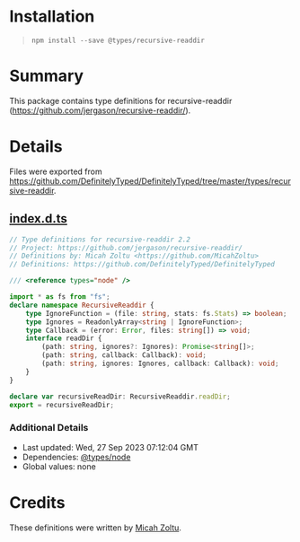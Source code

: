 # Installation
> `npm install --save @types/recursive-readdir`

# Summary
This package contains type definitions for recursive-readdir (https://github.com/jergason/recursive-readdir/).

# Details
Files were exported from https://github.com/DefinitelyTyped/DefinitelyTyped/tree/master/types/recursive-readdir.
## [index.d.ts](https://github.com/DefinitelyTyped/DefinitelyTyped/tree/master/types/recursive-readdir/index.d.ts)
````ts
// Type definitions for recursive-readdir 2.2
// Project: https://github.com/jergason/recursive-readdir/
// Definitions by: Micah Zoltu <https://github.com/MicahZoltu>
// Definitions: https://github.com/DefinitelyTyped/DefinitelyTyped

/// <reference types="node" />

import * as fs from "fs";
declare namespace RecursiveReaddir {
    type IgnoreFunction = (file: string, stats: fs.Stats) => boolean;
    type Ignores = ReadonlyArray<string | IgnoreFunction>;
    type Callback = (error: Error, files: string[]) => void;
    interface readDir {
        (path: string, ignores?: Ignores): Promise<string[]>;
        (path: string, callback: Callback): void;
        (path: string, ignores: Ignores, callback: Callback): void;
    }
}

declare var recursiveReadDir: RecursiveReaddir.readDir;
export = recursiveReadDir;

````

### Additional Details
 * Last updated: Wed, 27 Sep 2023 07:12:04 GMT
 * Dependencies: [@types/node](https://npmjs.com/package/@types/node)
 * Global values: none

# Credits
These definitions were written by [Micah Zoltu](https://github.com/MicahZoltu).
